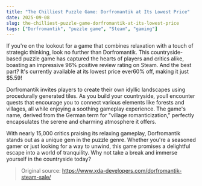 ```yaml
---
title: "The Chilliest Puzzle Game: Dorfromantik at Its Lowest Price"
date: 2025-09-08
slug: the-chilliest-puzzle-game-dorfromantik-at-its-lowest-price
tags: ["Dorfromantik", "puzzle game", "Steam", "gaming"]
---
```

If you're on the lookout for a game that combines relaxation with a touch of strategic thinking, look no further than Dorfromantik. This countryside-based puzzle game has captured the hearts of players and critics alike, boasting an impressive 96% positive review rating on Steam. And the best part? It's currently available at its lowest price ever60% off, making it just $5.59!

Dorfromantik invites players to create their own idyllic landscapes using procedurally generated tiles. As you build your countryside, youll encounter quests that encourage you to connect various elements like forests and villages, all while enjoying a soothing gameplay experience. The game's name, derived from the German term for "village romanticization," perfectly encapsulates the serene and charming atmosphere it offers.

With nearly 15,000 critics praising its relaxing gameplay, Dorfromantik stands out as a unique gem in the puzzle genre. Whether you're a seasoned gamer or just looking for a way to unwind, this game promises a delightful escape into a world of tranquility. Why not take a break and immerse yourself in the countryside today?

> Original source: https://www.xda-developers.com/dorfromantik-steam-sale/